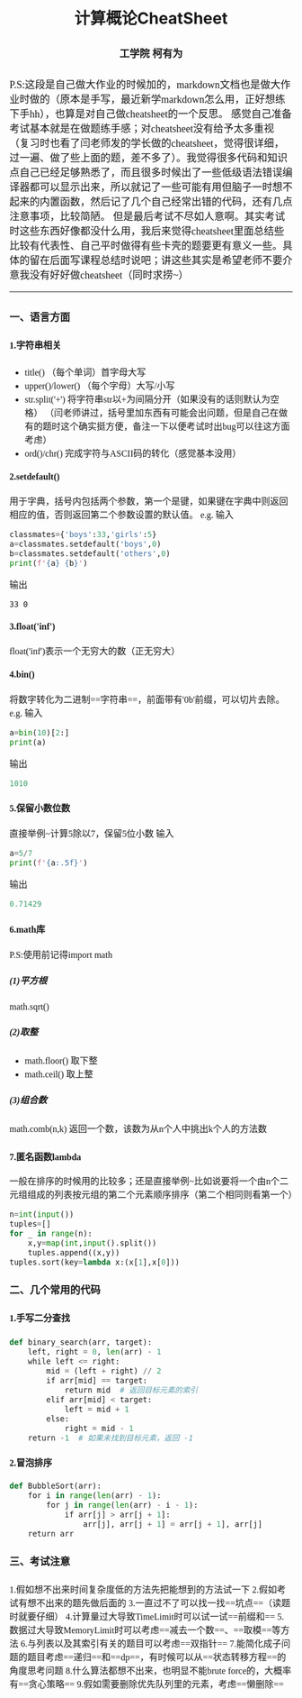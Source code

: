 # <center>计算概论CheatSheet
## <center><font face='楷体' size=4>工学院 柯有为

### <font face='仿宋' size=4>
P.S:这段是自己做大作业的时候加的，markdown文档也是做大作业时做的（原本是手写，最近新学markdown怎么用，正好想练下手hh），也算是对自己做cheatsheet的一个反思。
感觉自己准备考试基本就是在做题练手感；对cheatsheet没有给予太多重视（复习时也看了闫老师发的学长做的cheatsheet，觉得很详细，过一遍、做了些上面的题，差不多了）。我觉得很多代码和知识点自己已经足够熟悉了，而且很多时候出了一些低级语法错误编译器都可以显示出来，所以就记了一些可能有用但脑子一时想不起来的内置函数，然后记了几个自己经常出错的代码，还有几点注意事项，比较简陋。
但是最后考试不尽如人意啊。其实考试时这些东西好像都没什么用，我后来觉得cheatsheet里面总结些比较有代表性、自己平时做得有些卡壳的题要更有意义一些。具体的留在后面写课程总结时说吧；讲这些其实是希望老师不要介意我没有好好做cheatsheet（同时求捞~）

---

### <font face='仿宋' size=4>**一、语言方面**

#### <font face='楷体' size=3>1.字符串相关
- title()
  （每个单词）首字母大写
- upper()/lower()
  （每个字母）大写/小写
- str.split('+')
  将字符串str以+为间隔分开（如果没有的话则默认为空格）
  （闫老师讲过，括号里加东西有可能会出问题，但是自己在做有的题时这个确实挺方便，备注一下以便考试时出bug可以往这方面考虑）
- ord()/chr()
  完成字符与ASCII码的转化（感觉基本没用）

#### <font face='楷体' size=3>2.setdefault()
用于字典，括号内包括两个参数，第一个是键，如果键在字典中则返回相应的值，否则返回第二个参数设置的默认值。
e.g.
输入
```python
classmates={'boys':33,'girls':5}
a=classmates.setdefault('boys',0)
b=classmates.setdefault('others',0)
print(f'{a} {b}')
```
输出
```
33 0
```

#### <font face='楷体' size=3>3.float('inf')
float('inf')表示一个无穷大的数（正无穷大）

#### <font face='楷体' size=3>4.bin()
将数字转化为二进制==字符串==，前面带有'0b'前缀，可以切片去除。
e.g.
输入
```python
a=bin(10)[2:]
print(a)
```
输出
```python
1010
```

#### <font face='楷体' size=3>5.保留小数位数
直接举例~计算5除以7，保留5位小数
输入
```python
a=5/7
print(f'{a:.5f}')
```
输出
```python
0.71429
```

#### <font face='楷体' size=3>6.math库
P.S:使用前记得import math
##### (1)平方根
math.sqrt()
##### (2)取整
- math.floor()
  取下整
- math.ceil()
  取上整
##### (3)组合数
math.comb(n,k)
返回一个数，该数为从n个人中挑出k个人的方法数

### <font face='楷体' size=3>7.匿名函数lambda
一般在排序的时候用的比较多；还是直接举例~比如说要将一个由n个二元组组成的列表按元组的第二个元素顺序排序（第二个相同则看第一个）
```python
n=int(input())
tuples=[]
for _ in range(n):
    x,y=map(int,input().split())
    tuples.append((x,y))
tuples.sort(key=lambda x:(x[1],x[0]))
```

### <font face='仿宋' size=4>**二、几个常用的代码**

#### <font face='楷体' size=3>1.手写二分查找
```python
def binary_search(arr, target):
    left, right = 0, len(arr) - 1
    while left <= right:
        mid = (left + right) // 2
        if arr[mid] == target:
            return mid  # 返回⽬标元素的索引
        elif arr[mid] < target:
            left = mid + 1
        else:
            right = mid - 1
    return -1  # 如果未找到⽬标元素，返回 -1
```

#### <font face='楷体' size=3>2.冒泡排序
```python
def BubbleSort(arr):
    for i in range(len(arr) - 1):
        for j in range(len(arr) - i - 1):
            if arr[j] > arr[j + 1]:
                arr[j], arr[j + 1] = arr[j + 1], arr[j]
    return arr
```

### <font face='仿宋' size=4>三、**考试注意**

#### <font face='楷书' size=3>
1.假如想不出来时间复杂度低的方法先把能想到的方法试一下
2.假如考试有想不出来的题先做后面的
3.一直过不了可以找一找==坑点==（读题时就要仔细）
4.计算量过大导致TimeLimit时可以试一试==前缀和==
5.数据过大导致MemoryLimit时可以考虑==减去一个数==、==取模==等方法
6.与列表以及其索引有关的题目可以考虑==双指针==
7.能简化成子问题的题目考虑==递归==和==dp==，有时候可以从==状态转移方程==的角度思考问题
8.什么算法都想不出来，也明显不能brute force的，大概率有==贪心策略==
9.假如需要删除优先队列里的元素，考虑==懒删除==